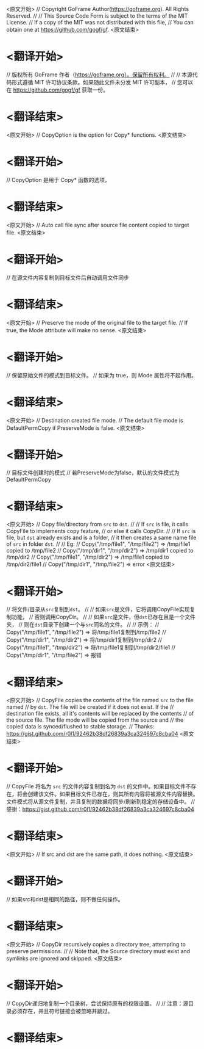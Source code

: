 
<原文开始>
// Copyright GoFrame Author(https://goframe.org). All Rights Reserved.
//
// This Source Code Form is subject to the terms of the MIT License.
// If a copy of the MIT was not distributed with this file,
// You can obtain one at https://github.com/gogf/gf.
<原文结束>

# <翻译开始>
// 版权所有 GoFrame 作者（https://goframe.org）。保留所有权利。
//
// 本源代码形式遵循 MIT 许可协议条款。如果随此文件未分发 MIT 许可副本，
// 您可以在 https://github.com/gogf/gf 获取一份。
# <翻译结束>


<原文开始>
// CopyOption is the option for Copy* functions.
<原文结束>

# <翻译开始>
// CopyOption 是用于 Copy* 函数的选项。
# <翻译结束>


<原文开始>
// Auto call file sync after source file content copied to target file.
<原文结束>

# <翻译开始>
// 在源文件内容复制到目标文件后自动调用文件同步
# <翻译结束>


<原文开始>
	// Preserve the mode of the original file to the target file.
	// If true, the Mode attribute will make no sense.
<原文结束>

# <翻译开始>
// 保留原始文件的模式到目标文件。
// 如果为 true，则 Mode 属性将不起作用。
# <翻译结束>


<原文开始>
	// Destination created file mode.
	// The default file mode is DefaultPermCopy if PreserveMode is false.
<原文结束>

# <翻译开始>
// 目标文件创建时的模式
// 若PreserveMode为false，默认的文件模式为DefaultPermCopy
# <翻译结束>


<原文开始>
// Copy file/directory from `src` to `dst`.
//
// If `src` is file, it calls CopyFile to implements copy feature,
// or else it calls CopyDir.
//
// If `src` is file, but `dst` already exists and is a folder,
// it then creates a same name file of `src` in folder `dst`.
//
// Eg:
// Copy("/tmp/file1", "/tmp/file2") => /tmp/file1 copied to /tmp/file2
// Copy("/tmp/dir1",  "/tmp/dir2")  => /tmp/dir1  copied to /tmp/dir2
// Copy("/tmp/file1", "/tmp/dir2")  => /tmp/file1 copied to /tmp/dir2/file1
// Copy("/tmp/dir1",  "/tmp/file2") => error
<原文结束>

# <翻译开始>
// 将文件/目录从`src`复制到`dst`。
//
// 如果`src`是文件，它将调用CopyFile实现复制功能，
// 否则调用CopyDir。
//
// 如果`src`是文件，但`dst`已存在且是一个文件夹，
// 则在`dst`目录下创建一个与`src`同名的文件。
//
// 示例：
// Copy("/tmp/file1", "/tmp/file2") => 将/tmp/file1复制到/tmp/file2
// Copy("/tmp/dir1",  "/tmp/dir2")  => 将/tmp/dir1复制到/tmp/dir2
// Copy("/tmp/file1", "/tmp/dir2")  => 将/tmp/file1复制到/tmp/dir2/file1
// Copy("/tmp/dir1",  "/tmp/file2") => 报错
# <翻译结束>


<原文开始>
// CopyFile copies the contents of the file named `src` to the file named
// by `dst`. The file will be created if it does not exist. If the
// destination file exists, all it's contents will be replaced by the contents
// of the source file. The file mode will be copied from the source and
// the copied data is synced/flushed to stable storage.
// Thanks: https://gist.github.com/r0l1/92462b38df26839a3ca324697c8cba04
<原文结束>

# <翻译开始>
// CopyFile 将名为 `src` 的文件内容复制到名为 `dst` 的文件中。如果目标文件不存在，将会创建该文件。如果目标文件已存在，则其所有内容将被源文件内容替换。文件模式将从源文件复制，并且复制的数据将同步/刷新到稳定的存储设备中。
// 感谢：https://gist.github.com/r0l1/92462b38df26839a3ca324697c8cba04
# <翻译结束>


<原文开始>
// If src and dst are the same path, it does nothing.
<原文结束>

# <翻译开始>
// 如果src和dst是相同的路径，则不做任何操作。
# <翻译结束>







<原文开始>
// CopyDir recursively copies a directory tree, attempting to preserve permissions.
//
// Note that, the Source directory must exist and symlinks are ignored and skipped.
<原文结束>

# <翻译开始>
// CopyDir递归地复制一个目录树，尝试保持原有的权限设置。
//
// 注意：源目录必须存在，并且符号链接会被忽略并跳过。
# <翻译结束>






